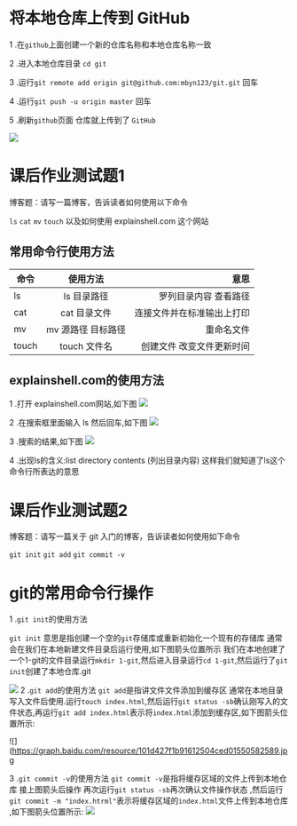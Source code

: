 # 将本地仓库上传到 GitHub

1 .在`github`上面创建一个新的仓库名称和本地仓库名称一致

2 .进入本地仓库目录 `cd git`

3 .运行`git remote add origin git@github.com:mbyn123/git.git` 回车

4 .运行`git push -u origin master` 回车

5 .刷新`github`页面 仓库就上传到了 `GitHub`


![](https://graph.baidu.com/resource/10136b72fb254cf2acdfb01550578965.jpg)




# 课后作业测试题1

博客题：请写一篇博客，告诉读者如何使用以下命令

`ls`
`cat`
`mv`
`touch`
以及如何使用 explainshell.com 这个网站

## 常用命令行使用方法

命令|使用方法|意思
--|:--:|--:
ls|ls 目录路径 |罗列目录内容 查看路径
cat|cat 目录文件|连接文件并在标准输出上打印
mv|mv 源路径 目标路径|重命名文件
touch|touch 文件名|创建文件 改变文件更新时间

##  explainshell.com的使用方法
1 .打开 explainshell.com网站,如下图
![](https://graph.baidu.com/resource/10151a6ab9c45093833f001550581148.jpg)

2 .在搜索框里面输入 ls 然后回车,如下图
![](https://upload-images.jianshu.io/upload_images/11616333-4c32511ca1fdcc15.png?imageMogr2/auto-orient/)

3 .搜索的结果,如下图
![](https://upload-images.jianshu.io/upload_images/11616333-ad8cf66a5701dd66.png?imageMogr2/auto-orient/)

4 .出现ls的含义:list directory contents (列出目录内容)
这样我们就知道了ls这个命令行所表达的意思








# 课后作业测试题2

博客题：请写一篇关于 git 入门的博客，告诉读者如何使用如下命令

`git init`
`git add`
`git commit -v`

# git的常用命令行操作
 
 1 .`git init`的使用方法

 `git init` 意思是指创建一个空的`git`存储库或重新初始化一个现有的存储库
 通常会在我们在本地新建文件目录后运行使用,如下图箭头位置所示
 我们在本地创建了一个1-git的文件目录运行`mkdir 1-git`,然后进入目录运行`cd 1-git`,然后运行了`git init`创建了本地仓库.git

![](https://graph.baidu.com/resource/101aefcfb91636a7d80bd01550582517.jpg)
2 .`git add`的使用方法
`git add`是指讲文件文件添加到缓存区
通常在本地目录写入文件后使用.运行`touch index.html`,然后运行`git status -sb`确认刚写入的文件状态,再运行`git add index.html`表示将`index.html`添加到缓存区,如下图箭头位置所示:

![](https://graph.baidu.com/resource/101d427f1b91612504ced01550582589.jpg
 
 3 .`git commit -v`的使用方法
 `git commit -v`是指将缓存区域的文件上传到本地仓库
 接上图箭头后操作 再次运行`git status -sb`再次确认文件操作状态 ,然后运行`git commit -m "index.htrml"`表示将缓存区域的`index.html`文件上传到本地仓库 ,如下图箭头位置所示:
![](https://graph.baidu.com/resource/1013cc5fe8bace70e7b6a01550582269.jpg)

